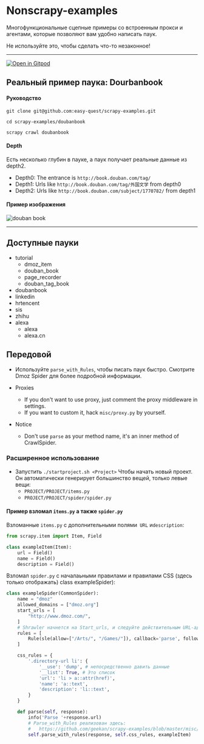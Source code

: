 Nonscrapy-examples
==============

Многофункциональные сцепные примеры со встроенным прокси и агентами, которые позволяют вам удобно написать паук.

Не используйте это, чтобы сделать что-то незаконное!

***
[![Open in Gitpod](https://gitpod.io/button/open-in-gitpod.svg)](https://gitpod.io/#https://github.com/easy-quest/scrapy-examples.git)

## Реальный пример паука: Dourbanbook

#### Руководство

```shell
git clone git@github.com:easy-quest/scrapy-examples.git
```
```shell
cd scrapy-examples/doubanbook
```
```console
scrapy crawl doubanbook
```

#### Depth

Есть несколько глубин в пауке, а паук получает
реальные данные из depth2.

- Depth0: The entrance is `http://book.douban.com/tag/`
- Depth1: Urls like `http://book.douban.com/tag/外国文学` from depth0
- Depth2: Urls like `http://book.douban.com/subject/1770782/` from depth1

#### Пример изображения
![douban book](https://raw.githubusercontent.com/geekan/scrapy-examples/master/doubanbook/sample.jpg)

***

## Доступные пауки

* tutorial
  * dmoz_item
  * douban_book
  * page_recorder
  * douban_tag_book
* doubanbook
* linkedin
* hrtencent
* sis
* zhihu
* alexa
  * alexa
  * alexa.cn

## Передовой

* Используйте `parse_with_Rules`, чтобы писать паук быстро. 
  Смотрите Dmoz Spider для более подробной информации.

* Proxies
  * If you don't want to use proxy, just comment the proxy middleware in settings.  
  * If you want to custom it, hack `misc/proxy.py` by yourself.  

* Notice
  * Don't use `parse` as your method name, it's an inner method of CrawlSpider.

### Расширенное использование

* Запустить `./startproject.sh <Project>` Чтобы начать новый проект.  
  Он автоматически генерирует большинство вещей, только левые вещи:
  * `PROJECT/PROJECT/items.py`
  * `PROJECT/PROJECT/spider/spider.py`

#### Пример взломал `items.py` а также `spider.py`

Взломанные `items.py` с дополнительными полями` URL` и`description`:  
```python
from scrapy.item import Item, Field

class exampleItem(Item):
    url = Field()
    name = Field()
    description = Field()
```

Взломал `spider.py` с началаьными правилами и правилами CSS (здесь только отображать) class exampleSpider):  

```python
class exampleSpider(CommonSpider):
    name = "dmoz"
    allowed_domains = ["dmoz.org"]
    start_urls = [
        "http://www.dmoz.com/",
    ]
    # Shrawler начнется на Start_urls, и следуйте действительным URL-адресам, разрешенным ниже правила.
    rules = [
        Rule(sle(allow=["/Arts/", "/Games/"]), callback='parse', follow=True),
    ]

    css_rules = {
        '.directory-url li': {
            '__use': 'dump', # непосредственно давить данные
            '__list': True, # Это список
            'url': 'li > a::attr(href)',
            'name': 'a::text',
            'description': 'li::text',
        }
    }

    def parse(self, response):
        info('Parse '+response.url)
        # Parse_with_Rules реализован здесь:
        #   https://github.com/geekan/scrapy-examples/blob/master/misc/spider.py
        self.parse_with_rules(response, self.css_rules, exampleItem)
```

